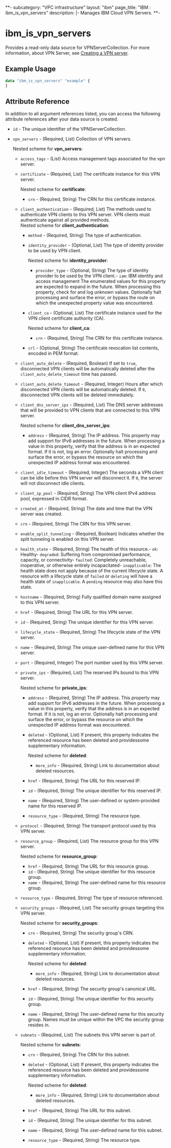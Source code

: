 **-
subcategory: "VPC infrastructure"
layout: "ibm"
page_title: "IBM : ibm_is_vpn_servers"
description: |-
  Manages IBM Cloud VPN Servers.
**-

# ibm_is_vpn_servers

Provides a read-only data source for VPNServerCollection. For more information, about VPN Server, see [Creating a VPN server](https://cloud.ibm.com/docs/vpc?topic=vpc-vpn-create-server&interface=ui).

## Example Usage

```terraform
data "ibm_is_vpn_servers" "example" {
}
```

## Attribute Reference

In addition to all argument references listed, you can access the following attribute references after your data source is created.

- `id` - The unique identifier of the VPNServerCollection.
- `vpn_servers` - (Required, List) Collection of VPN servers.
	
	Nested scheme for **vpn_servers**:
	- `access_tags`  - (List) Access management tags associated for the vpn server.
	- `certificate` - (Required, List) The certificate instance for this VPN server.
		
		Nested scheme for **certificate**:
		- `crn` - (Required, String) The CRN for this certificate instance.
	- `client_authentication` - (Required, List) The methods used to authenticate VPN clients to this VPN server. VPN clients must authenticate against all provided methods.		
		Nested scheme for **client_authentication**:
		- `method` - (Required, String) The type of authentication.
		- `identity_provider` - (Optional, List) The type of identity provider to be used by VPN client.
			
			Nested scheme for **identity_provider**:
			- `provider_type` - (Optional, String) The type of identity provider to be used by the VPN client.- `iam`: IBM identity and access management The enumerated values for this property are expected to expand in the future. When processing this property, check for and log unknown values. Optionally halt processing and surface the error, or bypass the route on which the unexpected property value was encountered.
		- `client_ca` - (Optional, List) The certificate instance used for the VPN client certificate authority (CA).
			
			Nested scheme for **client_ca**:
			- `crn` - (Required, String) The CRN for this certificate instance.
		- `crl` - (Optional, String) The certificate revocation list contents, encoded in PEM format.
	- `client_auto_delete` - (Required, Boolean) If set to `true`, disconnected VPN clients will be automatically deleted after the `client_auto_delete_timeout` time has passed.
	- `client_auto_delete_timeout` - (Required, Integer) Hours after which disconnected VPN clients will be automatically deleted. If `0`, disconnected VPN clients will be deleted immediately.
	- `client_dns_server_ips` - (Required, List) The DNS server addresses that will be provided to VPN clients that are connected to this VPN server.
		
		Nested scheme for **client_dns_server_ips**:
		- `address` - (Required, String) The IP address. This property may add support for IPv6 addresses in the future. When processing a value in this property, verify that the address is in an expected format. If it is not, log an error. Optionally halt processing and surface the error, or bypass the resource on which the unexpected IP address format was encountered.
	- `client_idle_timeout` - (Required, Integer) The seconds a VPN client can be idle before this VPN server will disconnect it.  If `0`, the server will not disconnect idle clients.
	- `client_ip_pool` - (Required, String) The VPN client IPv4 address pool, expressed in CIDR format.
	- `created_at` - (Required, String) The date and time that the VPN server was created.
	- `crn` - (Required, String) The CRN for this VPN server.
	- `enable_split_tunneling` - (Required, Boolean) Indicates whether the split tunneling is enabled on this VPN server.
	- `health_state` - (Required, String) The health of this resource.- `ok`: Healthy- `degraded`: Suffering from compromised performance, capacity, or connectivity- `faulted`: Completely unreachable, inoperative, or otherwise entirely incapacitated- `inapplicable`: The health state does not apply because of the current lifecycle state. A resource with a lifecycle state of `failed` or `deleting` will have a health state of `inapplicable`. A `pending` resource may also have this state.
	- `hostname` - (Required, String) Fully qualified domain name assigned to this VPN server.
	- `href` - (Required, String) The URL for this VPN server.
	- `id` - (Required, String) The unique identifier for this VPN server.
	- `lifecycle_state` - (Required, String) The lifecycle state of the VPN server.
	- `name` - (Required, String) The unique user-defined name for this VPN server.
	- `port` - (Required, Integer) The port number used by this VPN server.
	- `private_ips` - (Required, List) The reserved IPs bound to this VPN server.
		
		Nested scheme for **private_ips**:
		- `address` - (Required, String) The IP address. This property may add support for IPv6 addresses in the future. When processing a value in this property, verify that the address is in an expected format. If it is not, log an error. Optionally halt processing and surface the error, or bypass the resource on which the unexpected IP address format was encountered.
		- `deleted` - (Optional, List) If present, this property indicates the referenced resource has been deleted and providessome supplementary information.
			
			Nested scheme for **deleted**:
			- `more_info` - (Required, String) Link to documentation about deleted resources.
		- `href` - (Required, String) The URL for this reserved IP.
		- `id` - (Required, String) The unique identifier for this reserved IP.
		- `name` - (Required, String) The user-defined or system-provided name for this reserved IP.
		- `resource_type` - (Required, String) The resource type.
	- `protocol` - (Required, String) The transport protocol used by this VPN server.
	- `resource_group` - (Required, List) The resource group for this VPN server.
		
		Nested scheme for **resource_group**:
		- `href` - (Required, String) The URL for this resource group.
		- `id` - (Required, String) The unique identifier for this resource group.
		- `name` - (Required, String) The user-defined name for this resource group.
	- `resource_type` - (Required, String) The type of resource referenced.
	- `security_groups` - (Required, List) The security groups targeting this VPN server.
		
		Nested scheme for **security_groups**:
		- `crn` - (Required, String) The security group's CRN.
		- `deleted` - (Optional, List) If present, this property indicates the referenced resource has been deleted and providessome supplementary information.
			
			Nested scheme for **deleted**:
			- `more_info` - (Required, String) Link to documentation about deleted resources.
		- `href` - (Required, String) The security group's canonical URL.
		- `id` - (Required, String) The unique identifier for this security group.
		- `name` - (Required, String) The user-defined name for this security group. Names must be unique within the VPC the security group resides in.
	- `subnets` - (Required, List) The subnets this VPN server is part of.
		
		Nested scheme for **subnets**:
		- `crn` - (Required, String) The CRN for this subnet.
		- `deleted` - (Optional, List) If present, this property indicates the referenced resource has been deleted and providessome supplementary information.
			
			Nested scheme for **deleted**:
			- `more_info` - (Required, String) Link to documentation about deleted resources.
		- `href` - (Required, String) The URL for this subnet.
		- `id` - (Required, String) The unique identifier for this subnet.
		- `name` - (Required, String) The user-defined name for this subnet.
		- `resource_type` - (Required, String) The resource type.
